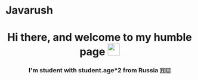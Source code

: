 # Javarush
<h1 align="center">Hi there, and welcome to my humble page <a href="https://daniilshat.ru/" target="_blank"></a> 
<img src="https://github.com/blackcater/blackcater/raw/main/images/Hi.gif" height="32"/></h1>
<h3 align="center">I'm student with student.age*2 from Russia 🇷🇺</h3>
